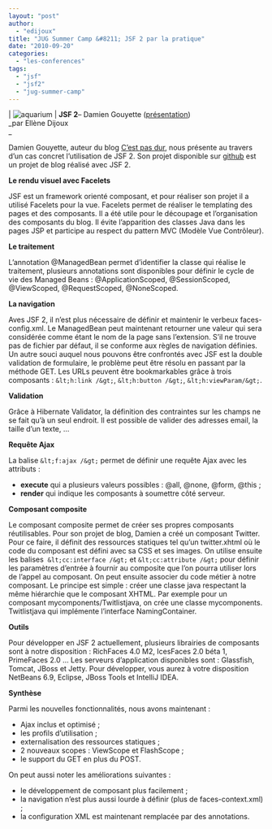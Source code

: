 ```yaml
---
layout: "post"
author: 
  - "edijoux"
title: "JUG Summer Camp &#8211; JSF 2 par la pratique"
date: "2010-09-20"
categories: 
  - "les-conferences"
tags: 
  - "jsf"
  - "jsf2"
  - "jug-summer-camp"
---
```


| ![](/assets/2010/09/2010-09-20-jug-summer-camp-jsf-2-par-la-pratique/4983715237_3fa04a2196_o.jpg "aquarium")   |
**JSF 2**– Damien Gouyette ([présentation](http://sites.google.com/site/jugsummercamp/presentations))  
_par Ellène Dijoux  
_

Damien Gouyette, auteur du blog [C’est pas dur](http://www.cestpasdur.com/), nous présente au travers d’un cas concret l’utilisation de JSF 2. Son projet disponible sur [github](http://github.com/dgouyette/jugsummercamp) est un projet de blog réalisé avec JSF 2.

**Le rendu visuel avec Facelets**

JSF est un framework orienté composant, et pour réaliser son projet il a utilisé Facelets pour la vue. Facelets permet de réaliser le templating des pages et des composants. Il a été utile pour le découpage et l’organisation des composants du blog. Il évite l’apparition des classes Java dans les pages JSP et participe au respect du pattern MVC (Modèle Vue Contrôleur).

**Le traitement**

L’annotation @ManagedBean permet d’identifier la classe qui réalise le traitement, plusieurs annotations sont disponibles pour définir le cycle de vie des Managed Beans : @ApplicationScoped, @SessionScoped, @ViewScoped, @RequestScoped, @NoneScoped.

**La navigation**

Aves JSF 2, il n’est plus nécessaire de définir et maintenir le verbeux faces-config.xml. Le ManagedBean peut maintenant retourner une valeur qui sera considérée comme étant le nom de la page sans l’extension. S’il ne trouve pas de fichier par défaut, il se conforme aux règles de navigation définies. Un autre souci auquel nous pouvons être confrontés avec JSF est la double validation de formulaire, le problème peut être résolu en passant par la méthode GET. Les URLs peuvent être bookmarkables grâce à trois composants : `&lt;h:link /&gt;`, `&lt;h:button /&gt;`, `&lt;h:viewParam/&gt;`.

**Validation**

Grâce à Hibernate Validator, la définition des contraintes sur les champs ne se fait qu’à un seul endroit. Il est possible de valider des adresses email, la taille d’un texte, …

**Requête Ajax**

La balise `&lt;f:ajax /&gt;` permet de définir une requête Ajax avec les attributs :

- **execute** qui a plusieurs valeurs possibles : @all, @none, @form, @this ;
- **render** qui indique les composants à soumettre côté serveur.

**Composant composite**

Le composant composite permet de créer ses propres composants réutilisables. Pour son projet de blog, Damien a créé un composant Twitter. Pour ce faire, il définit des ressources statiques tel qu’un twitter.xhtml où le code du composant est défini avec sa CSS et ses images. On utilise ensuite les balises  `&lt;cc:interface /&gt;` et `&lt;cc:attribute /&gt;` pour définir les paramètres d’entrée à fournir au composite que l’on pourra utiliser lors de l’appel au composant. On peut ensuite associer du code métier à notre composant. Le principe est simple : créer une classe java respectant la même hiérarchie que le composant XHTML. Par exemple pour un composant mycomponents/Twitlistjava, on crée une classe mycomponents. Twitlistjava qui implémente l’interface NamingContainer.

**Outils**

Pour développer en JSF 2 actuellement, plusieurs librairies de composants sont à notre disposition : RichFaces 4.0 M2, IcesFaces 2.0 béta 1, PrimeFaces 2.0 … Les serveurs d’application disponibles sont : Glassfish, Tomcat, JBoss et Jetty. Pour développer, vous aurez à votre disposition NetBeans 6.9, Eclipse, JBoss Tools et IntelliJ IDEA.

**Synthèse**

Parmi les nouvelles fonctionnalités, nous avons maintenant :

- Ajax inclus et optimisé ;
- les profils d’utilisation ;
- externalisation des ressources statiques ;
- 2 nouveaux scopes : ViewScope et FlashScope ;
- le support du GET en plus du POST.

On peut aussi noter les améliorations suivantes :

- le développement de composant plus facilement ;
- la navigation n’est plus aussi lourde à définir (plus de faces-context.xml) ;
- la configuration XML est maintenant remplacée par des annotations.
